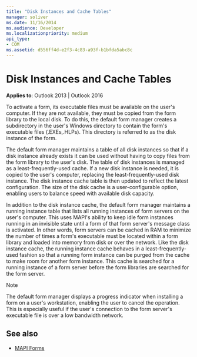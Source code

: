 ```yaml
---
title: "Disk Instances and Cache Tables"
manager: soliver
ms.date: 11/16/2014
ms.audience: Developer
ms.localizationpriority: medium
api_type:
- COM
ms.assetid: d556ff4d-e2f3-4c83-a93f-b1bfda5abc8c
---
```


# Disk Instances and Cache Tables

**Applies to**: Outlook 2013 | Outlook 2016 
  
To activate a form, its executable files must be available on the user's computer. If they are not available, they must be copied from the form library to the local disk. To do this, the default form manager creates a subdirectory in the user's Windows directory to contain the form's executable files (.EXEs,.HLPs). This directory is referred to as the disk instance of the form.
  
The default form manager maintains a table of all disk instances so that if a disk instance already exists it can be used without having to copy files from the form library to the user's disk. The table of disk instances is managed as a least-frequently-used cache. If a new disk instance is needed, it is copied to the user's computer, replacing the least-frequently-used disk instance. The disk instance cache table is then updated to reflect the latest configuration. The size of the disk cache is a user-configurable option, enabling users to balance speed with available disk capacity.
  
In addition to the disk instance cache, the default form manager maintains a running instance table that lists all running instances of form servers on the user's computer. This uses MAPI's ability to keep idle form instances running in an invisible state until a form of that form server's message class is activated. In other words, form servers can be cached in RAM to minimize the number of times a form's executable must be located within a form library and loaded into memory from disk or over the network. Like the disk instance cache, the running instance cache behaves in a least-frequently-used fashion so that a running form instance can be purged from the cache to make room for another form instance. This cache is searched for a running instance of a form server before the form libraries are searched for the form server.
  
> [!NOTE]
> The default form manager displays a progress indicator when installing a form on a user's workstation, enabling the user to cancel the operation. This is especially useful if the user's connection to the form server's executable file is over a low bandwidth network. 
  
## See also

- [MAPI Forms](mapi-forms.md)

